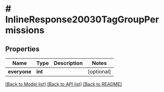 # # InlineResponse20030TagGroupPermissions

## Properties

Name | Type | Description | Notes
------------ | ------------- | ------------- | -------------
**everyone** | **int** |  | [optional]

[[Back to Model list]](../../README.md#models) [[Back to API list]](../../README.md#endpoints) [[Back to README]](../../README.md)
